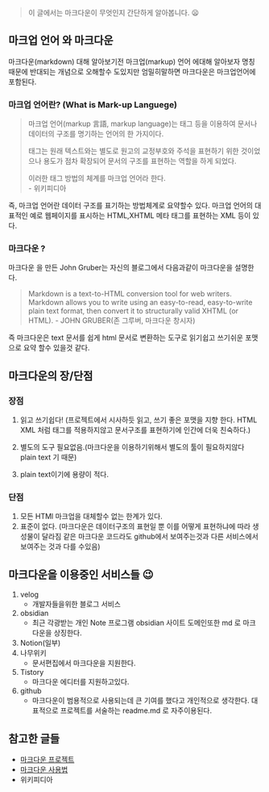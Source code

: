 > 이 글에서는 마크다운이 무엇인지 간단하게 알아봅니다. 😦

## 마크업 언어 와 마크다운

마크다운(markdown) 대해 알아보기전 마크업(markup) 언어 에대해 알아보자
명칭 때문에 반대되는 개념으로 오해할수 도있지만 엄밀히말하면 마크다운은 마크업언어에 포함된다.

### 마크업 언어란? (What is Mark-up Languege)

> 마크업 언어(markup 言語, markup language)는 태그 등을 이용하여 문서나 데이터의 구조를 명기하는 언어의 한 가지이다.
>
> 태그는 원래 텍스트와는 별도로 원고의 교정부호와 주석을 표현하기 위한 것이었으나 용도가 점차 확장되어 문서의 구조를 표현하는 역할을 하게 되었다.
>
> 이러한 태그 방법의 체계를 마크업 언어라 한다.  
> \- 위키피디아

즉, 마크업 언어란 데이터 구조를 표기하는 방법체계로 요약할수 있다. 마크업 언어의 대표적인 예로 웹페이지를 표시하는 HTML,XHTML 메타 태그를 표현하는 XML 등이 있다.

### 마크다운 ?

마크다운 을 만든 John Gruber는 자신의 블로그에서 다음과같이 마크다운을 설명한다.

> Markdown is a text-to-HTML conversion tool for web writers. Markdown
> allows you to write using an easy-to-read, easy-to-write plain text
> format, then convert it to structurally valid XHTML (or HTML).
> \- JOHN GRUBER(존 그루버, 마크다운 창시자)

즉 마크다운은 text 문서를 쉽게 html 문서로 변환하는 도구로 읽기쉽고 쓰기쉬운 포맷으로 요약 할수 있을것 같다.

## 마크다운의 장/단점

### 장점

1. 읽고 쓰기쉽다! (프로젝트에서 시사하듯 읽고, 쓰기 좋은 포맷을 지향 한다. HTML XML 처럼 태그를 적용하지않고 문서구조를 표현하기에 인간에 더욱 친숙하다.)

2. 별도의 도구 필요없음.(마크다운을 이용하기위해서 별도의 툴이 필요하지않다 plain text 기 때문)

3. plain text이기에 용량이 적다.

### 단점

1. 모든 HTMl 마크업을 대체할수 없는 한계가 있다.
2. 표준이 없다. (마크다운은 데이터구조의 표현일 뿐 이를 어떻게 표현하냐에 따라 생성물이 달라짐 같은 마크다운 코드라도 github에서 보여주는것과 다른 서비스에서 보여주는 것과 다를 수있음)

## 마크다운을 이용중인 서비스들 😉

1. velog
   - 개발자들을위한 블로그 서비스
2. obsidian
   - 최근 각광받는 개인 Note 프로그램 obsidian 사이트 도메인또한 md 로 마크다운을 상징한다.
3. Notion(일부)
4. 나무위키
   - 문서편집에서 마크다운을 지원한다.
5. Tistory
   - 마크다운 에디터를 지원하고있다.
6. github
   - 마크다운이 범용적으로 사용되는데 큰 기여를 했다고 개인적으로 생각한다. 대표적으로 프로젝트를 서술하는 readme.md 로 자주이용된다.

## 참고한 글들

- [마크다운 프로젝트](https://daringfireball.net/projects/markdown/basics)
- [마크다운 사용법](https://gist.github.com/ihoneymon/652be052a0727ad59601)
- 위키피디아
